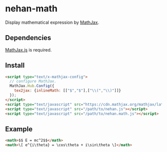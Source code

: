 # nehan-math

Display mathematical expression by [MathJax](https://mathjax.org/).

## Dependencies

[MathJax.js](https://mathjax.org/) is required.

## Install

```html
<script type="text/x-mathjax-config">
  // configure MathJax.
  MathJax.Hub.Config({
    tex2jax: {inlineMath: [["$","$"],["\\(","\\)"]]}
  });
</script>
<script type="text/javascript" src="https://cdn.mathjax.org/mathjax/latest/MathJax.js?config=TeX-MML-AM_CHTML"></script>
<script type="text/javascript" src="/path/to/nehan.js"></script>
<script type="text/javascript" src="/path/to/nehan.math.js"></script>
```

## Example

```html
<math>$$ E = mc^2$$</math>
<math>\[ e^{i\theta} = \cos\theta + i\sin\theta \]</math>
```

